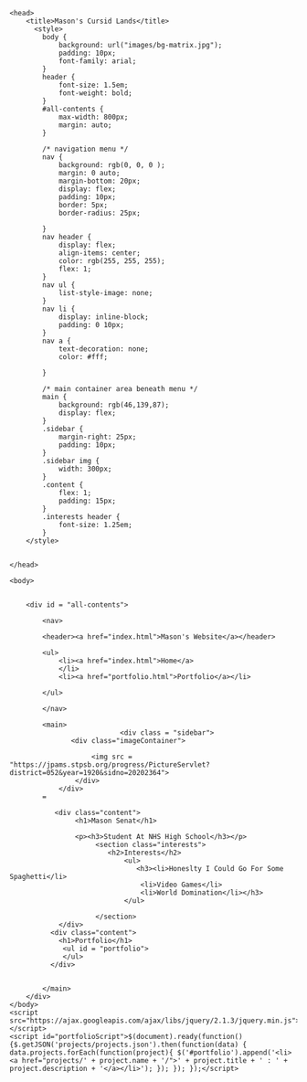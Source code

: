 
<!DOCTYPE html>

<html>
    
    <head>
        <title>Mason's Cursid Lands</title>
          <style>
            body {
                background: url("images/bg-matrix.jpg");
                padding: 10px;
                font-family: arial;
            }
            header {
                font-size: 1.5em;
                font-weight: bold;
            }
            #all-contents {
                max-width: 800px;
                margin: auto;
            }
    
            /* navigation menu */
            nav {
                background: rgb(0, 0, 0 );
                margin: 0 auto;
                margin-bottom: 20px;
                display: flex;
                padding: 10px;
                border: 5px;
                border-radius: 25px;
                
            }
            nav header {
                display: flex;
                align-items: center;
                color: rgb(255, 255, 255);
                flex: 1;
            }
            nav ul {
                list-style-image: none;
            }
            nav li {
                display: inline-block;
                padding: 0 10px;
            }
            nav a {
                text-decoration: none;
                color: #fff;
                
            }
    
            /* main container area beneath menu */
            main {
                background: rgb(46,139,87);
                display: flex;
            }
            .sidebar {
                margin-right: 25px;
                padding: 10px;
            }
            .sidebar img {
                width: 300px;
            }
            .content {
                flex: 1;
                padding: 15px;
            }
            .interests header {
                font-size: 1.25em;
            }
        </style>
        
        
    </head>
    
    <body>
        
        
        <div id = "all-contents">
            
            <nav>
            
            <header><a href="index.html">Mason's Website</a></header>
            
            <ul>
                <li><a href="index.html">Home</a>
                </li>
                <li><a href="portfolio.html">Portfolio</a></li>
              
            </ul>
            
            </nav>
            
            <main>
                               <div class = "sidebar"> 
                   <div class="imageContainer">
                   
                        <img src = "https://jpams.stpsb.org/progress/PictureServlet?district=052&year=1920&sidno=20202364">
                    </div>
                </div>
            =
                
               <div class="content">
                    <h1>Mason Senat</h1>
                        
                    <p><h3>Student At NHS High School</h3></p>
                         <section class="interests">
                            <h2>Interests</h2>
                                <ul>
                                   <h3><li>Honeslty I Could Go For Some Spaghetti</li>
                                    <li>Video Games</li>
                                    <li>World Domination</li></h3>
                                </ul>
                               
                         </section>
                </div>
              <div class="content">
                <h1>Portfolio</h1>  
                 <ul id = "portfolio">
                 </ul>
              </div>
              
              
            </main>
        </div>
    </body>
    <script src="https://ajax.googleapis.com/ajax/libs/jquery/2.1.3/jquery.min.js"></script>
    <script id="portfolioScript">$(document).ready(function() {$.getJSON('projects/projects.json').then(function(data) { data.projects.forEach(function(project){ $('#portfolio').append('<li><a href="projects/' + project.name + '/">' + project.title + ' : ' + project.description + '</a></li>'); }); }); });</script>

</html> 
